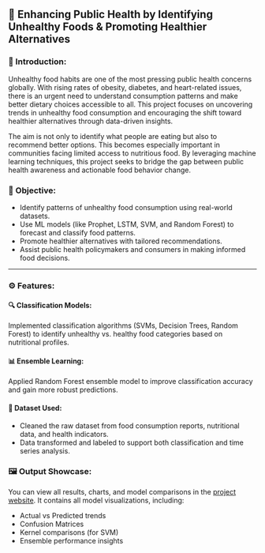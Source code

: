 ## 🥗 Enhancing Public Health by Identifying Unhealthy Foods & Promoting Healthier Alternatives

### 📌 Introduction:

Unhealthy food habits are one of the most pressing public health concerns globally. With rising rates of obesity, diabetes, and heart-related issues, there is an urgent need to understand consumption patterns and make better dietary choices accessible to all. This project focuses on uncovering trends in unhealthy food consumption and encouraging the shift toward healthier alternatives through data-driven insights.

The aim is not only to identify what people are eating but also to recommend better options. This becomes especially important in communities facing limited access to nutritious food. By leveraging machine learning techniques, this project seeks to bridge the gap between public health awareness and actionable food behavior change.

### 🎯 Objective:

* Identify patterns of unhealthy food consumption using real-world datasets.
* Use ML models (like Prophet, LSTM, SVM, and Random Forest) to forecast and classify food patterns.
* Promote healthier alternatives with tailored recommendations.
* Assist public health policymakers and consumers in making informed food decisions.

---

### ⚙️ Features:

#### 🔍 Classification Models:

Implemented classification algorithms (SVMs, Decision Trees, Random Forest) to identify unhealthy vs. healthy food categories based on nutritional profiles.

#### 📊 Ensemble Learning:

Applied Random Forest ensemble model to improve classification accuracy and gain more robust predictions.

#### 📁 Dataset Used:

* Cleaned the raw dataset from food consumption reports, nutritional data, and health indicators.
* Data transformed and labeled to support both classification and time series analysis.

### 🖼️ Output Showcase:

You can view all results, charts, and model comparisons in the [project website]([https://sites.google.com/colorado.edu/enhancing-public-health/home?authuser=0](https://sites.google.com/colorado.edu/enhancing-public-health/home?authuser=0)). It contains all model visualizations, including:

* Actual vs Predicted trends
* Confusion Matrices
* Kernel comparisons (for SVM)
* Ensemble performance insights

